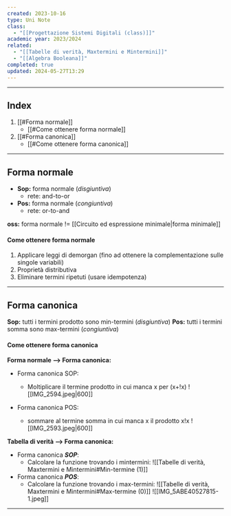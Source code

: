 ```yaml
---
created: 2023-10-16
type: Uni Note
class:
  - "[[Progettazione Sistemi Digitali (class)]]"
academic year: 2023/2024
related:
  - "[[Tabelle di verità, Maxtermini e Mintermini]]"
  - "[[Algebra Booleana]]"
completed: true
updated: 2024-05-27T13:29
---
```

---
## Index
1. [[#Forma normale]]
	- [[#Come ottenere forma normale]]
2. [[#Forma canonica]]
	-  [[#Come ottenere forma canonica]]

---
## Forma normale 
- **Sop:** forma normale (*disgiuntiva*)
	- rete: and-to-or
- **Pos:** forma normale (*congiuntiva*)
	- rete: or-to-and

**oss:** forma normale != [[Circuito ed espressione minimale|forma minimale]]

#### Come ottenere forma normale
1. Applicare leggi di demorgan (fino ad ottenere la complementazione sulle singole variabili)
2. Proprietà distributiva
3. Eliminare termini ripetuti (usare idempotenza)

---
## Forma canonica
**Sop:** tutti i termini prodotto sono min-termini (*disgiuntiva*)
**Pos:** tutti i termini somma sono max-termini (*congiuntiva*)

#### Come ottenere forma canonica
**Forma normale --> Forma canonica:**

- Forma canonica SOP: 
	- Moltiplicare il termine prodotto in cui manca x per (x+!x)
		![[IMG_2594.jpeg|600]]
	
- Forma canonica POS:
	- sommare al termine somma in cui manca x il prodotto x!x
		![[IMG_2593.jpeg|600]]

**Tabella di verità --> Forma canonica:**
- Forma canonica ***SOP***: 
	- Calcolare la funzione trovando i mintermini:
	![[Tabelle di verità, Maxtermini e Mintermini#Min-termine (1)]]
- Forma canonica ***POS***:
	- Calcolare la funzione trovando i max-termini: ![[Tabelle di verità, Maxtermini e Mintermini#Max-termine (0)]]
	![[IMG_5ABE40527815-1.jpeg]]


---